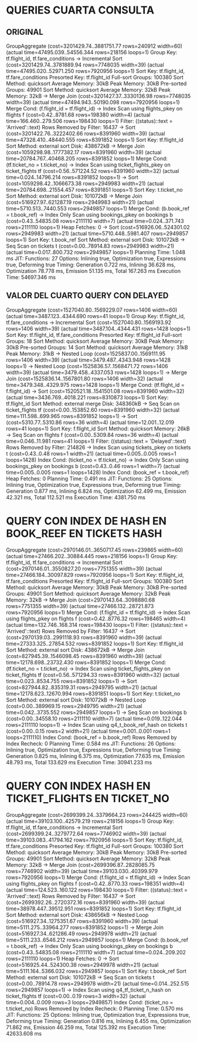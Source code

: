 # QUERIES CUARTA CONSULTA

## ORIGINAL
GroupAggregate  (cost=3201429.74..3881751.77 rows=240912 width=60) (actual time=47495.039..54556.344 rows=218156 loops=1)
  Group Key: tf.flight_id, tf.fare_conditions
  ->  Incremental Sort  (cost=3201429.74..3781889.94 rows=7748035 width=39) (actual time=47495.020..52971.250 rows=7920956 loops=1)
        Sort Key: tf.flight_id, tf.fare_conditions
        Presorted Key: tf.flight_id
        Full-sort Groups: 100380  Sort Method: quicksort  Average Memory: 30kB  Peak Memory: 30kB
        Pre-sorted Groups: 49901  Sort Method: quicksort  Average Memory: 32kB  Peak Memory: 32kB
        ->  Merge Join  (cost=3201427.37..3330136.98 rows=7748035 width=39) (actual time=47494.943..50190.098 rows=7920956 loops=1)
              Merge Cond: (f.flight_id = tf.flight_id)
              ->  Index Scan using flights_pkey on flights f  (cost=0.42..8781.68 rows=198380 width=4) (actual time=166.460..279.506 rows=198430 loops=1)
                    Filter: ((status)::text = 'Arrived'::text)
                    Rows Removed by Filter: 16437
              ->  Sort  (cost=3201422.76..3222402.66 rows=8391960 width=39) (actual time=47328.410..48440.555 rows=8391852 loops=1)
                    Sort Key: tf.flight_id
                    Sort Method: external sort  Disk: 438672kB
                    ->  Merge Join  (cost=1059298.98..1777382.17 rows=8391960 width=39) (actual time=20784.767..40468.205 rows=8391852 loops=1)
                          Merge Cond: (tf.ticket_no = t.ticket_no)
                          ->  Index Scan using ticket_flights_pkey on ticket_flights tf  (cost=0.56..571224.52 rows=8391960 width=32) (actual time=0.024..14796.214 rows=8391852 loops=1)
                          ->  Sort  (cost=1059298.42..1066673.38 rows=2949983 width=21) (actual time=20784.698..21554.457 rows=8391851 loops=1)
                                Sort Key: t.ticket_no
                                Sort Method: external sort  Disk: 101072kB
                                ->  Merge Join  (cost=516927.97..621287.19 rows=2949983 width=21) (actual time=5710.513..7440.553 rows=2949857 loops=1)
                                      Merge Cond: (b.book_ref = t.book_ref)
                                      ->  Index Only Scan using bookings_pkey on bookings b  (cost=0.43..54835.08 rows=2111110 width=7) (actual time=0.024..371.743 rows=2111110 loops=1)
                                            Heap Fetches: 0
                                      ->  Sort  (cost=516926.06..524301.02 rows=2949983 width=21) (actual time=5710.448..5981.407 rows=2949857 loops=1)
                                            Sort Key: t.book_ref
                                            Sort Method: external sort  Disk: 101072kB
                                            ->  Seq Scan on tickets t  (cost=0.00..78914.83 rows=2949983 width=21) (actual time=0.017..800.732 rows=2949857 loops=1)
Planning Time: 1.048 ms
JIT:
  Functions: 27
  Options: Inlining true, Optimization true, Expressions true, Deforming true
  Timing: Generation 0.722 ms, Inlining 36.628 ms, Optimization 78.778 ms, Emission 51.135 ms, Total 167.263 ms
Execution Time: 54697.346 ms


## VALOR DEL CUARTO QUERY CON DELAYED 

GroupAggregate  (cost=1527040.80..1569229.07 rows=1406 width=60) (actual time=3487.123..4344.690 rows=41 loops=1)
  Group Key: tf.flight_id, tf.fare_conditions
  ->  Incremental Sort  (cost=1527040.80..1569193.92 rows=1406 width=39) (actual time=3487.104..4344.431 rows=1428 loops=1)
        Sort Key: tf.flight_id, tf.fare_conditions
        Presorted Key: tf.flight_id
        Full-sort Groups: 18  Sort Method: quicksort  Average Memory: 30kB  Peak Memory: 30kB
        Pre-sorted Groups: 14  Sort Method: quicksort  Average Memory: 31kB  Peak Memory: 31kB
        ->  Nested Loop  (cost=1525837.00..1569111.95 rows=1406 width=39) (actual time=3479.487..4343.948 rows=1428 loops=1)
              ->  Nested Loop  (cost=1525836.57..1568471.72 rows=1406 width=39) (actual time=3479.458..4337.053 rows=1428 loops=1)
                    ->  Merge Join  (cost=1525836.14..1567801.80 rows=1406 width=32) (actual time=3479.348..4329.975 rows=1428 loops=1)
                          Merge Cond: (tf.flight_id = f.flight_id)
                          ->  Sort  (cost=1520521.18..1541501.08 rows=8391960 width=32) (actual time=3436.769..4018.221 rows=8310873 loops=1)
                                Sort Key: tf.flight_id
                                Sort Method: external merge  Disk: 348360kB
                                ->  Seq Scan on ticket_flights tf  (cost=0.00..153852.60 rows=8391960 width=32) (actual time=111.598..699.965 rows=8391852 loops=1)
                          ->  Sort  (cost=5310.77..5310.86 rows=36 width=4) (actual time=12.001..12.019 rows=41 loops=1)
                                Sort Key: f.flight_id
                                Sort Method: quicksort  Memory: 26kB
                                ->  Seq Scan on flights f  (cost=0.00..5309.84 rows=36 width=4) (actual time=0.046..11.981 rows=41 loops=1)
                                      Filter: ((status)::text = 'Delayed'::text)
                                      Rows Removed by Filter: 214826
                    ->  Index Scan using tickets_pkey on tickets t  (cost=0.43..0.48 rows=1 width=21) (actual time=0.005..0.005 rows=1 loops=1428)
                          Index Cond: (ticket_no = tf.ticket_no)
              ->  Index Only Scan using bookings_pkey on bookings b  (cost=0.43..0.46 rows=1 width=7) (actual time=0.005..0.005 rows=1 loops=1428)
                    Index Cond: (book_ref = t.book_ref)
                    Heap Fetches: 0
Planning Time: 0.491 ms
JIT:
  Functions: 25
  Options: Inlining true, Optimization true, Expressions true, Deforming true
  Timing: Generation 0.877 ms, Inlining 6.824 ms, Optimization 62.499 ms, Emission 42.321 ms, Total 112.521 ms
Execution Time: 4381.750 ms


# QUERY CON INDEX DE HASH EN BOOK_REEF EN TICKETS HASH

GroupAggregate  (cost=2970146.01..3650717.45 rows=239865 width=60) (actual time=27466.202..30884.445 rows=218156 loops=1)
  Group Key: tf.flight_id, tf.fare_conditions
  ->  Incremental Sort  (cost=2970146.01..3550827.20 rows=7751355 width=39) (actual time=27466.184..30097.829 rows=7920956 loops=1)
        Sort Key: tf.flight_id, tf.fare_conditions
        Presorted Key: tf.flight_id
        Full-sort Groups: 100380  Sort Method: quicksort  Average Memory: 30kB  Peak Memory: 30kB
        Pre-sorted Groups: 49901  Sort Method: quicksort  Average Memory: 32kB  Peak Memory: 32kB
        ->  Merge Join  (cost=2970143.64..3098880.68 rows=7751355 width=39) (actual time=27466.132..28721.873 rows=7920956 loops=1)
              Merge Cond: (f.flight_id = tf.flight_id)
              ->  Index Scan using flights_pkey on flights f  (cost=0.42..8776.32 rows=198465 width=4) (actual time=132.746..168.314 rows=198430 loops=1)
                    Filter: ((status)::text = 'Arrived'::text)
                    Rows Removed by Filter: 16437
              ->  Sort  (cost=2970139.03..2991118.93 rows=8391960 width=39) (actual time=27333.325..27854.532 rows=8391852 loops=1)
                    Sort Key: tf.flight_id
                    Sort Method: external sort  Disk: 438672kB
                    ->  Merge Join  (cost=827945.39..1546098.45 rows=8391960 width=39) (actual time=12178.698..23732.430 rows=8391852 loops=1)
                          Merge Cond: (tf.ticket_no = t.ticket_no)
                          ->  Index Scan using ticket_flights_pkey on ticket_flights tf  (cost=0.56..571294.33 rows=8391960 width=32) (actual time=0.023..8534.755 rows=8391852 loops=1)
                          ->  Sort  (cost=827944.82..835319.31 rows=2949795 width=21) (actual time=12178.623..12670.994 rows=8391851 loops=1)
                                Sort Key: t.ticket_no
                                Sort Method: external sort  Disk: 101072kB
                                ->  Nested Loop  (cost=0.00..389969.15 rows=2949795 width=21) (actual time=0.042..3735.552 rows=2949857 loops=1)
                                      ->  Seq Scan on bookings b  (cost=0.00..34558.10 rows=2111110 width=7) (actual time=0.019..122.044 rows=2111110 loops=1)
                                      ->  Index Scan using q4_t_book_ref_hash on tickets t  (cost=0.00..0.15 rows=2 width=21) (actual time=0.001..0.001 rows=1 loops=2111110)
                                            Index Cond: (book_ref = b.book_ref)
                                            Rows Removed by Index Recheck: 0
Planning Time: 0.584 ms
JIT:
  Functions: 26
  Options: Inlining true, Optimization true, Expressions true, Deforming true
  Timing: Generation 0.825 ms, Inlining 6.375 ms, Optimization 77.635 ms, Emission 48.793 ms, Total 133.629 ms
Execution Time: 30941.233 ms


# QUERY CON INDEX HASH EN TICKET_FLIGHTS EN TICKET_NO

GroupAggregate  (cost=2699399.24..3379664.23 rows=244425 width=60) (actual time=39103.100..42579.219 rows=218156 loops=1)
  Group Key: tf.flight_id, tf.fare_conditions
  ->  Incremental Sort  (cost=2699399.24..3279772.64 rows=7746902 width=39) (actual time=39103.083..41794.162 rows=7920956 loops=1)
        Sort Key: tf.flight_id, tf.fare_conditions
        Presorted Key: tf.flight_id
        Full-sort Groups: 100380  Sort Method: quicksort  Average Memory: 30kB  Peak Memory: 30kB
        Pre-sorted Groups: 49901  Sort Method: quicksort  Average Memory: 32kB  Peak Memory: 32kB
        ->  Merge Join  (cost=2699396.87..2828085.75 rows=7746902 width=39) (actual time=39103.030..40399.979 rows=7920956 loops=1)
              Merge Cond: (f.flight_id = tf.flight_id)
              ->  Index Scan using flights_pkey on flights f  (cost=0.42..8770.33 rows=198351 width=4) (actual time=124.523..160.122 rows=198430 loops=1)
                    Filter: ((status)::text = 'Arrived'::text)
                    Rows Removed by Filter: 16437
              ->  Sort  (cost=2699392.26..2720372.16 rows=8391960 width=39) (actual time=38978.447..39512.951 rows=8391852 loops=1)
                    Sort Key: tf.flight_id
                    Sort Method: external sort  Disk: 438656kB
                    ->  Nested Loop  (cost=516927.34..1275351.67 rows=8391960 width=39) (actual time=5111.275..33964.277 rows=8391852 loops=1)
                          ->  Merge Join  (cost=516927.34..621286.49 rows=2949978 width=21) (actual time=5111.233..6546.212 rows=2949857 loops=1)
                                Merge Cond: (b.book_ref = t.book_ref)
                                ->  Index Only Scan using bookings_pkey on bookings b  (cost=0.43..54835.08 rows=2111110 width=7) (actual time=0.024..209.202 rows=2111110 loops=1)
                                      Heap Fetches: 0
                                ->  Sort  (cost=516925.44..524300.38 rows=2949978 width=21) (actual time=5111.164..5366.032 rows=2949857 loops=1)
                                      Sort Key: t.book_ref
                                      Sort Method: external sort  Disk: 101072kB
                                      ->  Seq Scan on tickets t  (cost=0.00..78914.78 rows=2949978 width=21) (actual time=0.014..252.515 rows=2949857 loops=1)
                          ->  Index Scan using q4_tf_ticket_n_hash on ticket_flights tf  (cost=0.00..0.19 rows=3 width=32) (actual time=0.004..0.009 rows=3 loops=2949857)
                                Index Cond: (ticket_no = t.ticket_no)
                                Rows Removed by Index Recheck: 0
Planning Time: 0.570 ms
JIT:
  Functions: 25
  Options: Inlining true, Optimization true, Expressions true, Deforming true
  Timing: Generation 0.816 ms, Inlining 6.455 ms, Optimization 71.862 ms, Emission 46.259 ms, Total 125.392 ms
Execution Time: 42633.608 ms